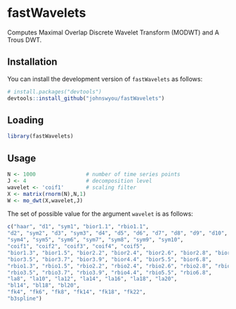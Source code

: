 # fastWavelets

Computes Maximal Overlap Discrete Wavelet Transform (MODWT) and A Trous DWT.

## Installation

You can install the development version of `fastWavelets` as follows:

``` r
# install.packages("devtools")
devtools::install_github("johnswyou/fastWavelets")
```

## Loading

``` r
library(fastWavelets)
```
## Usage

```r
N <- 1000                # number of time series points
J <- 4                   # decomposition level
wavelet <- 'coif1'       # scaling filter
X <- matrix(rnorm(N),N,1)
W <- mo_dwt(X,wavelet,J)
```

The set of possible value for the argument `wavelet` is as follows:

```r
c("haar", "d1", "sym1", "bior1.1", "rbio1.1",
"d2", "sym2", "d3", "sym3", "d4", "d5", "d6", "d7", "d8", "d9", "d10", "d11",
"sym4", "sym5", "sym6", "sym7", "sym8", "sym9", "sym10",
"coif1", "coif2", "coif3", "coif4", "coif5",
"bior1.3", "bior1.5", "bior2.2", "bior2.4", "bior2.6", "bior2.8", "bior3.1", "bior3.3",
"bior3.5", "bior3.7", "bior3.9", "bior4.4", "bior5.5", "bior6.8",
"rbio1.3", "rbio1.5", "rbio2.2", "rbio2.4", "rbio2.6", "rbio2.8", "rbio3.1", "rbio3.3",
"rbio3.5", "rbio3.7", "rbio3.9", "rbio4.4", "rbio5.5", "rbio6.8",
"la8", "la10", "la12", "la14", "la16", "la18", "la20",
"bl14", "bl18", "bl20",
"fk4", "fk6", "fk8", "fk14", "fk18", "fk22",
"b3spline")
```
